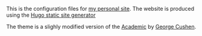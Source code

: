 This is the configuration files for [my personal site](garygbaker.com). The website is produced using the [Hugo static site generator](gohugo.io)

The theme is a slighly modified version of the [Academic](https://github.com/gcushen/hugo-academic) by [George Cushen](https://georgecushen.com/).
